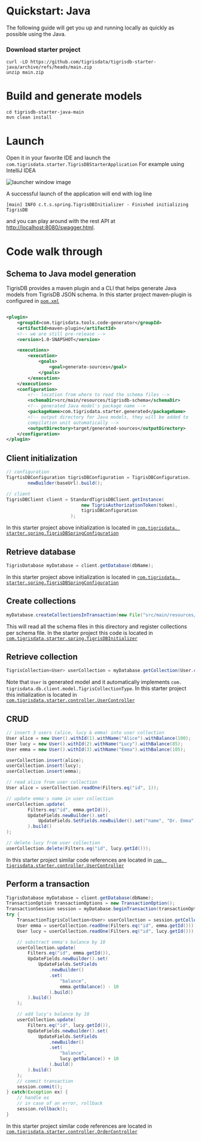 # Quickstart: Java

The following guide will get you up and running locally as quickly as possible
using the Java.

### Download starter project

```
curl -LO https://github.com/tigrisdata/tigrisdb-starter-java/archive/refs/heads/main.zip
unzip main.zip
```

# Build and generate models

```
cd tigrisdb-starter-java-main
mvn clean install
```

# Launch

Open it in your favorite IDE and launch
the `com.tigrisdata.starter.TigrisDBStarterApplication`
For example using IntelliJ IDEA

![launcher window image](/img/screenshots/launcher_window.png)

A successful launch of the application will end with log line

`[main] INFO c.t.s.spring.TigrisDBInitializer - Finished initializing TigrisDB`

and you can play around with the rest API
at [http://localhost:8080/swagger.html](http://localhost:8080/swagger.html).

# Code walk through

## Schema to Java model generation

TigrisDB provides a maven plugin and a CLI that helps generate Java models from
TigrisDB JSON schema. In this starter project maven-plugin is configured in
[`pom.xml`](https://github.com/tigrisdata/tigrisdb-starter-java/blob/main/pom.xml)

```xml

<plugin>
    <groupId>com.tigrisdata.tools.code-generator</groupId>
    <artifactId>maven-plugin</artifactId>
    <!-- we are still pre-release -->
    <version>1.0-SNAPSHOT</version>

    <executions>
        <execution>
            <goals>
                <goal>generate-sources</goal>
            </goals>
        </execution>
    </executions>
    <configuration>
        <!-- location from where to read the schema files -->
        <schemaDir>src/main/resources/tigrisdb-schema</schemaDir>
        <!-- generated Java model's package name -->
        <packageName>com.tigrisdata.starter.generated</packageName>
        <!-- output directory for Java models, they will be added to
        compilation unit automatically -->
        <outputDirectory>target/generated-sources</outputDirectory>
    </configuration>
</plugin>
```

## Client initialization

```java
// configuration
TigrtisDBConfiguration tigrisDBConfiguration = TigrisDBConfiguration.
        newBuilder(baseUrl).build();

// client
TigrisDBClient client = StandardTigrisDBClient.getInstance(
                            new TigrisAuthorizationToken(token),
                            tigrisDBConfiguration
                        );
```

In this starter project above initialization is located in [`com.tigrisdata. starter.spring.TigrisDBSpringConfiguration`](https://github.com/tigrisdata/tigrisdb-starter-java/blob/main/src/main/java/com/tigrisdata/starter/spring/TigrisDBSpringConfiguration.java)

## Retrieve database

```java
TigrisDatabase myDatabase = client.getDatabase(dbName);
```

In this starter project above initialization is located in [`com.tigrisdata. starter.spring.TigrisDBSpringConfiguration`](https://github.com/tigrisdata/tigrisdb-starter-java/blob/main/src/main/java/com/tigrisdata/starter/spring/TigrisDBSpringConfiguration.java)

## Create collections

```java
myDatabase.createCollectionsInTransaction(new File("src/main/resources/tigrisdb-schema"));
```

This will read all the schema files in this directory and register
collections per schema file. In the starter project this code is located in
[`com.tigrisdata.starter.spring.TigrisDBInitializer`](https://github.com/tigrisdata/tigrisdb-starter-java/blob/main/src/main/java/com/tigrisdata/starter/spring/TigrisDBInitializer.java)

## Retrieve collection

```java
TigrisCollection<User> userCollection = myDatabase.getCollection(User.class)
```

Note that `User` is generated model and it automatically implements `com. tigrisdata.db.client.model.TigrisCollectionType`. In this starter project this
initialization is located in [`com.tigrisdata.starter.controller.UserController`](https://github.com/tigrisdata/tigrisdb-starter-java/blob/main/src/main/java/com/tigrisdata/starter/controller/UserController.java)

## CRUD

```java
// insert 3 users (alice, lucy & emma) into user collection
User alice = new User().withId(1).withName("Alice").withBalance(100);
User lucy = new User().withId(2).withName("Lucy").withBalance(85);
User emma = new User().withId(3).withName("Emma").withBalance(105);

userCollection.insert(alice);
userCollection.insert(lucy);
userCollection.insert(emma);

// read alice from user collection
User alice = userCollection.readOne(Filters.eq("id", 1));

// update emma's name in user collection
userCollection.update(
        Filters.eq("id", emma.getId()),
        UpdateFields.newBuilder().set(
            UpdateFields.SetFields.newBuilder().set("name", "Dr. Emma").build()
        ).build()
);

// delete lucy from user collection
userCollection.delete(Filters.eq("id", lucy.getId()));
```

In this starter project similar code references are located in [`com. tigrisdata.starter.controller.UserController`](https://github.com/tigrisdata/tigrisdb-starter-java/blob/main/src/main/java/com/tigrisdata/starter/controller/UserController.java)

## Perform a transaction

```java
TigrisDatabase myDatabase = client.getDatabase(dbName);
TransactionOption transactionOptions = new TransactionOption();
TransactionSession session = myDatabase.beginTransaction(transactionOptions);
try {
    TransactionTigrisCollection<User> userCollection = session.getCollection(User.class);
    User emma = userCollection.readOne(Filters.eq("id", emma.getId()));
    User lucy = userCollection.readOne(Filters.eq("id", lucy.getId()));

    // substract emma's balance by 10
    userCollection.update(
        Filters.eq("id", emma.getId()),
        UpdateFields.newBuilder().set(
            UpdateFields.SetFields
                .newBuilder()
                .set(
                    "balance",
                    emma.getBalance() - 10
                ).build()
        ).build()
    );

    // add lucy's balance by 10
    userCollection.update(
        Filters.eq("id", lucy.getId()),
        UpdateFields.newBuilder().set(
            UpdateFields.SetFields
                .newBuilder()
                .set(
                    "balance",
                    lucy.getBalance() + 10
                ).build()
        ).build()
    );
    // commit transaction
    session.commit();
} catch(Exception ex) {
    // handle ex
    // in case of an error, rollback
    session.rollback();
}
```

In this starter project similar code references are located in [`com.tigrisdata.starter.controller.OrderController`](https://github.com/tigrisdata/tigrisdb-starter-java/blob/main/src/main/java/com/tigrisdata/starter/controller/OrderController.java)
